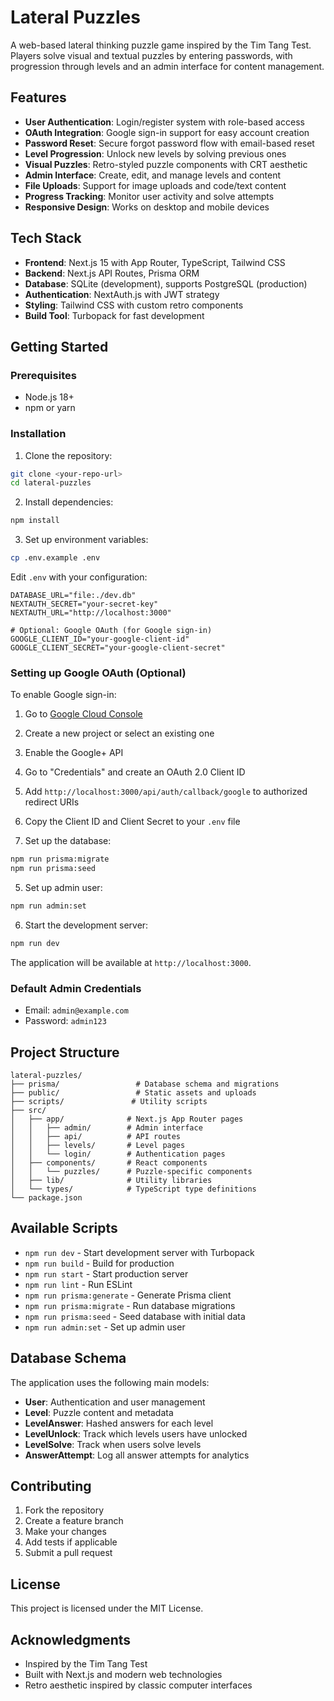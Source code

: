 # Lateral Puzzles

A web-based lateral thinking puzzle game inspired by the Tim Tang Test. Players solve visual and textual puzzles by entering passwords, with progression through levels and an admin interface for content management.

## Features

- **User Authentication**: Login/register system with role-based access
- **OAuth Integration**: Google sign-in support for easy account creation
- **Password Reset**: Secure forgot password flow with email-based reset
- **Level Progression**: Unlock new levels by solving previous ones
- **Visual Puzzles**: Retro-styled puzzle components with CRT aesthetic
- **Admin Interface**: Create, edit, and manage levels and content
- **File Uploads**: Support for image uploads and code/text content
- **Progress Tracking**: Monitor user activity and solve attempts
- **Responsive Design**: Works on desktop and mobile devices

## Tech Stack

- **Frontend**: Next.js 15 with App Router, TypeScript, Tailwind CSS
- **Backend**: Next.js API Routes, Prisma ORM
- **Database**: SQLite (development), supports PostgreSQL (production)
- **Authentication**: NextAuth.js with JWT strategy
- **Styling**: Tailwind CSS with custom retro components
- **Build Tool**: Turbopack for fast development

## Getting Started

### Prerequisites

- Node.js 18+ 
- npm or yarn

### Installation

1. Clone the repository:
```bash
git clone <your-repo-url>
cd lateral-puzzles
```

2. Install dependencies:
```bash
npm install
```

3. Set up environment variables:
```bash
cp .env.example .env
```

Edit `.env` with your configuration:
```env
DATABASE_URL="file:./dev.db"
NEXTAUTH_SECRET="your-secret-key"
NEXTAUTH_URL="http://localhost:3000"

# Optional: Google OAuth (for Google sign-in)
GOOGLE_CLIENT_ID="your-google-client-id"
GOOGLE_CLIENT_SECRET="your-google-client-secret"
```

### Setting up Google OAuth (Optional)

To enable Google sign-in:

1. Go to [Google Cloud Console](https://console.cloud.google.com/)
2. Create a new project or select an existing one
3. Enable the Google+ API
4. Go to "Credentials" and create an OAuth 2.0 Client ID
5. Add `http://localhost:3000/api/auth/callback/google` to authorized redirect URIs
6. Copy the Client ID and Client Secret to your `.env` file

4. Set up the database:
```bash
npm run prisma:migrate
npm run prisma:seed
```

5. Set up admin user:
```bash
npm run admin:set
```

6. Start the development server:
```bash
npm run dev
```

The application will be available at `http://localhost:3000`.

### Default Admin Credentials

- Email: `admin@example.com`
- Password: `admin123`

## Project Structure

```
lateral-puzzles/
├── prisma/                 # Database schema and migrations
├── public/                 # Static assets and uploads
├── scripts/               # Utility scripts
├── src/
│   ├── app/              # Next.js App Router pages
│   │   ├── admin/        # Admin interface
│   │   ├── api/          # API routes
│   │   ├── levels/       # Level pages
│   │   └── login/        # Authentication pages
│   ├── components/       # React components
│   │   └── puzzles/      # Puzzle-specific components
│   ├── lib/              # Utility libraries
│   └── types/            # TypeScript type definitions
└── package.json
```

## Available Scripts

- `npm run dev` - Start development server with Turbopack
- `npm run build` - Build for production
- `npm run start` - Start production server
- `npm run lint` - Run ESLint
- `npm run prisma:generate` - Generate Prisma client
- `npm run prisma:migrate` - Run database migrations
- `npm run prisma:seed` - Seed database with initial data
- `npm run admin:set` - Set up admin user

## Database Schema

The application uses the following main models:

- **User**: Authentication and user management
- **Level**: Puzzle content and metadata
- **LevelAnswer**: Hashed answers for each level
- **LevelUnlock**: Track which levels users have unlocked
- **LevelSolve**: Track when users solve levels
- **AnswerAttempt**: Log all answer attempts for analytics

## Contributing

1. Fork the repository
2. Create a feature branch
3. Make your changes
4. Add tests if applicable
5. Submit a pull request

## License

This project is licensed under the MIT License.

## Acknowledgments

- Inspired by the Tim Tang Test
- Built with Next.js and modern web technologies
- Retro aesthetic inspired by classic computer interfaces
